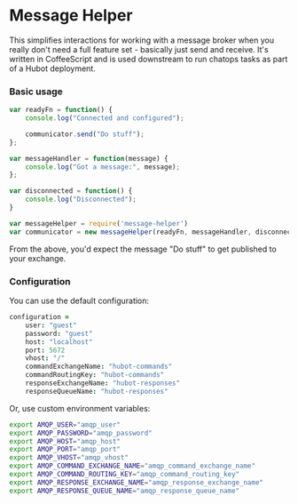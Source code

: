# Message Helper

This simplifies interactions for working with a message broker when you really don't need a full feature set - basically just send and receive.  It's written in CoffeeScript and is used downstream to run chatops tasks as part of a Hubot deployment.

### Basic usage

```javascript
var readyFn = function() {
    console.log("Connected and configured");

    communicator.send("Do stuff");
};

var messageHandler = function(message) {
    console.log("Got a message:", message);
};

var disconnected = function() {
    console.log("Disconnected");
}

var messageHelper = require('message-helper')
var communicator = new messageHelper(readyFn, messageHandler, disconnected);
```

From the above, you'd expect the message "Do stuff" to get published to your exchange.

### Configuration
You can use the default configuration:
```coffeescript
configuration =
    user: "guest"
    password: "guest"
    host: "localhost"
    port: 5672
    vhost: "/"
    commandExchangeName: "hubot-commands"
    commandRoutingKey: "hubot-commands"
    responseExchangeName: "hubot-responses"
    responseQueueName: "hubot-responses"
```

Or, use custom environment variables:
```bash
export AMQP_USER="amqp_user"
export AMQP_PASSWORD="amqp_password"
export AMQP_HOST="amqp_host"
export AMQP_PORT="amqp_port"
export AMQP_VHOST="amqp_vhost"
export AMQP_COMMAND_EXCHANGE_NAME="amqp_command_exchange_name"
export AMQP_COMMAND_ROUTING_KEY="amqp_command_routing_key"
export AMQP_RESPONSE_EXCHANGE_NAME="amqp_response_exchange_name"
export AMQP_RESPONSE_QUEUE_NAME="amqp_response_queue_name"
```

